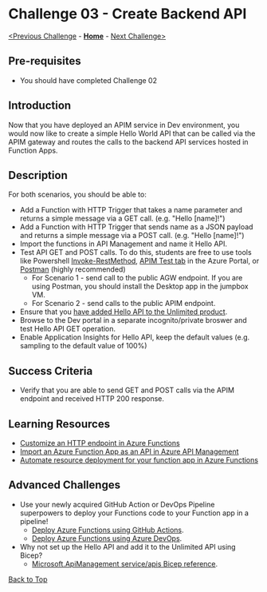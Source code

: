# Challenge 03 - Create Backend API


[<Previous Challenge](./Challenge-02.md) - **[Home](../README.md)** - [Next Challenge>](./Challenge-04.md)

## Pre-requisites

- You should have completed Challenge 02

## Introduction
Now that you have deployed an APIM service in Dev environment, you would now like to create a simple Hello World API that can be called via the APIM gateway and routes the calls to the backend API services hosted in Function Apps.  


## Description
For both scenarios, you should be able to: 
- Add a Function with HTTP Trigger that takes a name parameter and returns a simple message via a GET call. (e.g. "Hello [name]!")
- Add a Function with HTTP Trigger  that sends name as a JSON payload and returns a simple message via a POST call. (e.g. "Hello [name]!")
- Import the functions in API Management and name it Hello API.
- Test API GET and POST calls.  To do this, students are free to use tools like Powershell [Invoke-RestMethod](https://docs.microsoft.com/en-us/powershell/module/microsoft.powershell.utility/invoke-restmethod?view=powershell-7.2), [APIM Test tab](https://docs.microsoft.com/en-us/azure/api-management/import-function-app-as-api#test-in-azure-portal) in the Azure Portal, or [Postman](https://www.postman.com/) (highly recommended)
    - For Scenario 1 - send call to the public AGW endpoint.  If you are using Postman, you should install the Desktop app in the jumpbox VM.
    - For Scenario 2 - send calls to the public APIM endpoint.
- Ensure that you [have added Hello API to the Unlimited product](https://docs.microsoft.com/en-us/azure/api-management/api-management-howto-add-products?tabs=azure-portal#add-apis-to-a-product).
- Browse to the Dev portal in a separate incognito/private broswer and test Hello API GET operation.  
- Enable Application Insights for Hello API, keep the default values (e.g. sampling to the default value of 100%)


## Success Criteria
- Verify that you are able to send GET and POST calls via the APIM endpoint and received HTTP 200 response.


## Learning Resources
- [Customize an HTTP endpoint in Azure Functions](https://docs.microsoft.com/en-us/azure/azure-functions/functions-create-serverless-api)
- [Import an Azure Function App as an API in Azure API Management](https://docs.microsoft.com/en-us/azure/api-management/import-function-app-as-api)
- [Automate resource deployment for your function app in Azure Functions](https://docs.microsoft.com/en-us/azure/azure-functions/functions-infrastructure-as-code)
 

## Advanced Challenges
- Use your newly acquired GitHub Action or DevOps Pipeline superpowers to deploy your Functions code to your Function app in a pipeline!
    - [Deploy Azure Functions using GitHub Actions](https://github.com/Azure/functions-action).
    - [Deploy Azure Functions using Azure DevOps](https://docs.microsoft.com/en-us/azure/devops/pipelines/tasks/deploy/azure-function-app?view=azure-devops).
- Why not set up the Hello API and add it to the Unlimited API using Bicep?
    - [Microsoft.ApiManagement service/apis Bicep reference](https://docs.microsoft.com/en-us/azure/templates/microsoft.apimanagement/service/apis?tabs=bicep).

[Back to Top](#challenge-03---create-backend-api)
